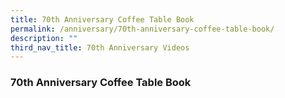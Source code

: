 ```yaml
---
title: 70th Anniversary Coffee Table Book
permalink: /anniversary/70th-anniversary-coffee-table-book/
description: ""
third_nav_title: 70th Anniversary Videos
---
```

### 70th Anniversary Coffee Table Book


